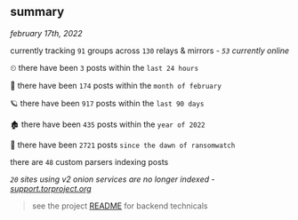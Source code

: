 
## summary
_february 17th, 2022_

currently tracking `91` groups across `130` relays & mirrors - _`53` currently online_

⏲ there have been `3` posts within the `last 24 hours`

🦈 there have been `174` posts within the `month of february`

🪐 there have been `917` posts within the `last 90 days`

🏚 there have been `435` posts within the `year of 2022`

🦕 there have been `2721` posts `since the dawn of ransomwatch`

there are `48` custom parsers indexing posts

_`20` sites using v2 onion services are no longer indexed - [support.torproject.org](https://support.torproject.org/onionservices/v2-deprecation/)_

> see the project [README](https://github.com/thetanz/ransomwatch#ransomwatch--) for backend technicals
